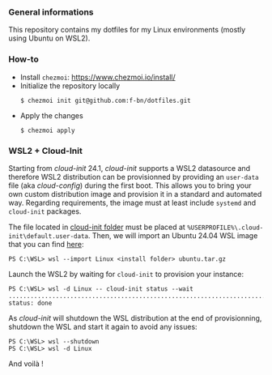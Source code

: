 ### General informations

This repository contains my dotfiles for my Linux environments (mostly using Ubuntu on WSL2).

### How-to

* Install `chezmoi`: https://www.chezmoi.io/install/
* Initialize the repository locally
  ```shell
  $ chezmoi init git@github.com:f-bn/dotfiles.git
  ```
* Apply the changes
  ```shell
  $ chezmoi apply
  ```

### WSL2 + Cloud-Init

Starting from *cloud-init* 24.1, *cloud-init* supports a WSL2 datasource and therefore WSL2 distribution can be provisionned by providing an `user-data` file (aka *cloud-config*) during the first boot. This allows you to bring your own custom distribution image and provision it in a standard and automated way. Regarding requirements, the image must at least include `systemd` and `cloud-init` packages.

The file located in [cloud-init folder](./cloud-init/) must be placed at `%USERPROFILE%\.cloud-init\default.user-data`. Then, we will import an Ubuntu 24.04 WSL image that you can find [here](https://cloud-images.ubuntu.com/wsl/): 

```shell
PS C:\WSL> wsl --import Linux <install folder> ubuntu.tar.gz
```

Launch the WSL2 by waiting for `cloud-init` to provision your instance:

```shell
PS C:\WSL> wsl -d Linux -- cloud-init status --wait
...................................................................................................
status: done
```

As *cloud-init* will shutdown the WSL distribution at the end of provisionning, shutdown the WSL and start it again to avoid any issues:

```shell
PS C:\WSL> wsl --shutdown
PS C:\WSL> wsl -d Linux
```

And voilà !